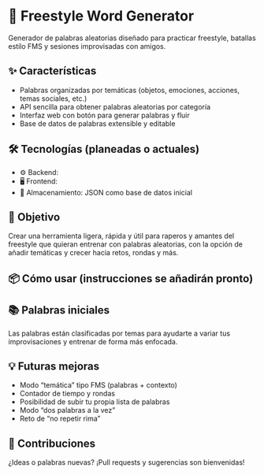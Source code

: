 # 🎤 Freestyle Word Generator

Generador de palabras aleatorias diseñado para practicar freestyle, batallas estilo FMS y sesiones improvisadas con amigos.

## ✨ Características

- Palabras organizadas por temáticas (objetos, emociones, acciones, temas sociales, etc.)
- API sencilla para obtener palabras aleatorias por categoría
- Interfaz web con botón para generar palabras y fluir
- Base de datos de palabras extensible y editable

## 🛠 Tecnologías (planeadas o actuales)

- ⚙️ Backend:
- 🖥 Frontend:
- 📁 Almacenamiento: JSON como base de datos inicial

## 🎯 Objetivo

Crear una herramienta ligera, rápida y útil para raperos y amantes del freestyle que quieran entrenar con palabras aleatorias, con la opción de añadir temáticas y crecer hacia retos, rondas y más.

## 📦 Cómo usar (instrucciones se añadirán pronto)

## 📚 Palabras iniciales

Las palabras están clasificadas por temas para ayudarte a variar tus improvisaciones y entrenar de forma más enfocada.

## 💡 Futuras mejoras

- Modo “temática” tipo FMS (palabras + contexto)
- Contador de tiempo y rondas
- Posibilidad de subir tu propia lista de palabras
- Modo “dos palabras a la vez”
- Reto de “no repetir rima”

## 🧠 Contribuciones

¿Ideas o palabras nuevas? ¡Pull requests y sugerencias son bienvenidas!